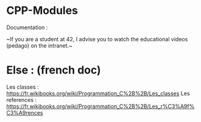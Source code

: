 # CPP-Modules

Documentation :

~If you are a student at 42, I advise you to watch the educational videos (pedago) on the intranet.~

#	Else : (french doc)

Les classes :
https://fr.wikibooks.org/wiki/Programmation_C%2B%2B/Les_classes
Les references :
https://fr.wikibooks.org/wiki/Programmation_C%2B%2B/Les_r%C3%A9f%C3%A9rences

